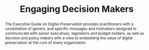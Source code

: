 ---
abstract: The Executive Guide on Digital Preservation provides practitioners with
  a combination of generic and specific messages and motivators designed to communicate
  with senior executives, legislators and budget holders, as well as decision and
  policy makers with a view to embedding the value of digital preservation at the
  core of every organization.
creators:
- McMeekin, Sharon
- Middleton, Sarah
date: null
document_url: https://services.phaidra.univie.ac.at/api/object/o:1079692/download
grand_parent: iPRES
institutions: []
keywords: []
landing_page_url: https://phaidra.univie.ac.at/o:1079692
language: eng
layout: publication
license: CC BY 4.0 International
notes_url: null
parent: iPRES 2019
publication_type: paper
size: 157017
slides_url: null
source_name: iPRES
title: 'Engaging Decision Makers '
year: 2019
---
